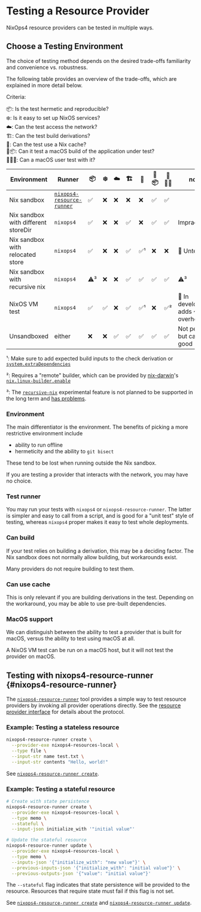 # Testing a Resource Provider

NixOps4 resource providers can be tested in multiple ways.

## Choose a Testing Environment

The choice of testing method depends on the desired trade-offs familiarity and convenience vs. robustness.

The following table provides an overview of the trade-offs, which are explained in more detail below.

Criteria:

📦: Is the test hermetic and reproducible? <br/>
❄️: Is it easy to set up NixOS services? <br/>
☁️: Can the test access the network? <br/>
🏗️: Can the test build derivations? <br/>
🚚: Can the test use a Nix cache? <br/>
🍏📦: Can it test a macOS build of the application under test? <br/>
🍏🧑‍💻: Can a macOS user test with it?


<!-- | Environment | Test runner | Hermetic | Network access | Can build | Can use cache | Tests macOS build | Runs on macOS | Status / notes | -->
| Environment                         | Runner                 | 📦 | ❄️  | ☁️  | 🏗️ | 🚚 | 🍏📦 | 🍏🧑‍💻 | notes |
| --- | --- | --- | --- | --- | --- | --- | --- | --- | --- |
| Nix sandbox                         | [`nixops4-resource-runner`](#nixops4-resource-runner) | ✅ | ❌ | ❌ | ❌ | ❌  | ✅ | ✅  | |
| Nix sandbox with different storeDir | `nixops4`                   | ✅ | ❌ | ❌ | ✅ | ❌  | ✅ | ✅  | Impractical |
| Nix sandbox with relocated store    | `nixops4`                   | ✅ | ❌ | ❌ | ✅ | ✅¹ | ❌ | ❌  | 🚧 Untested |
| Nix sandbox with recursive nix      | `nixops4`                   | ⚠️³ | ❌ | ❌ | ✅ | ✅  | ✅ | ✅  | ⚠️³ |
| NixOS VM test                       | `nixops4`                   | ✅ | ✅ | ❌ | ✅ | ✅¹ | ❌ | ✅² | 🚧 In development, adds ~10s overhead |
| Unsandboxed                         | either                      | ❌ | ❌ | ✅ | ✅ | ✅  | ✅ | ✅  | Not perfect, but can be good |

¹: Make sure to add expected build inputs to the check derivation or [`system.extraDependencies`][nixos-extraDependencies]

²: Requires a "remote" builder, which can be provided by [nix-darwin]'s [`nix.linux-builder.enable`](https://daiderd.com/nix-darwin/manual/index.html#opt-nix.linux-builder.enable)

³: The [`recursive-nix`][recursive-nix] experimental feature is not planned to be supported in the long term and [has problems](https://github.com/NixOS/nix/labels/recursive-nix).

### Environment

The main differentiator is the environment. The benefits of picking a more restrictive environment include
- ability to run offline
- hermeticity and the ability to `git bisect`

These tend to be lost when running outside the Nix sandbox.

If you are testing a provider that interacts with the network, you may have no choice.

### Test runner

You may run your tests with `nixops4` or `nixops4-resource-runner`. The latter is simpler and easy to call from a script, and is good for a "unit test" style of testing, whereas `nixops4` proper makes it easy to test whole deployments.

### Can build

If your test relies on building a derivation, this may be a deciding factor. The Nix sandbox does not normally allow building, but workarounds exist.

Many providers do not require building to test them.

### Can use cache

This is only relevant if you are building derivations in the test. Depending on the workaround, you may be able to use pre-built dependencies.

### MacOS support

We can distinguish between the ability to test a provider that is built for macOS, versus the ability to test using macOS at all.

A NixOS VM test can be run on a macOS host, but it will not test the provider on macOS.

[recursive-nix]: https://nix.dev/manual/nix/latest/development/experimental-features#xp-feature-recursive-nix
[nix-darwin]: https://daiderd.com/nix-darwin/
[nixos-extraDependencies]: https://search.nixos.org/options?show=system.extraDependencies&sort=relevance&query=extraDependencies
[`nixops4-resource-runner`]: ../cli/nixops4-resource-runner.md

## Testing with nixops4-resource-runner {#nixops4-resource-runner}

The [`nixops4-resource-runner`] tool provides a simple way to test resource providers by invoking all provider operations directly. See the [resource provider interface](./interface.md) for details about the protocol.

### Example: Testing a stateless resource

```bash
nixops4-resource-runner create \
  --provider-exe nixops4-resources-local \
  --type file \
  --input-str name test.txt \
  --input-str contents "Hello, world!"
```

See [`nixops4-resource-runner create`](../cli/nixops4-resource-runner.md#nixops4-resource-runner-create).

### Example: Testing a stateful resource

```bash
# Create with state persistence
nixops4-resource-runner create \
  --provider-exe nixops4-resources-local \
  --type memo \
  --stateful \
  --input-json initialize_with '"initial value"'

# Update the stateful resource
nixops4-resource-runner update \
  --provider-exe nixops4-resources-local \
  --type memo \
  --inputs-json '{"initialize_with": "new value"}' \
  --previous-inputs-json '{"initialize_with": "initial value"}' \
  --previous-outputs-json '{"value": "initial value"}'
```

The `--stateful` flag indicates that state persistence will be provided to the resource. Resources that require state must fail if this flag is not set.

See [`nixops4-resource-runner create`](../cli/nixops4-resource-runner.md#nixops4-resource-runner-create) and [`nixops4-resource-runner update`](../cli/nixops4-resource-runner.md#nixops4-resource-runner-update).
